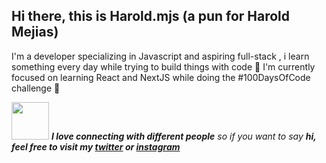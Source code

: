 ## Hi there, this is Harold.mjs (a pun for Harold Mejias) ##

I'm a developer specializing in Javascript and aspiring full-stack , i learn something every day while trying to build things with code 🚀 I'm currently focused on learning React and NextJS while doing the #100DaysOfCode challenge 📝

<img src="https://media.giphy.com/media/LnQjpWaON8nhr21vNW/giphy.gif" width="60"> <em><b>I love connecting with different people</b> so if you want to say <b>hi, feel free to visit my [twitter](https://twitter.com/harold_mjs) or [instagram](https://www.instagram.com/harold.mjs/)</b></em>



<!-- ## My current skills ## -->


<!--
**haroldmjs/haroldmjs** is a ✨ _special_ ✨ repository because its `README.md` (this file) appears on your GitHub profile.

Here are some ideas to get you started:

- 🔭 I’m currently working on ...
- 🌱 I’m currently learning ...
- 👯 I’m looking to collaborate on ...
- 🤔 I’m looking for help with ...
- 💬 Ask me about ...
- 📫 How to reach me: ...
- 😄 Pronouns: ...
- ⚡ Fun fact: ...
-->
